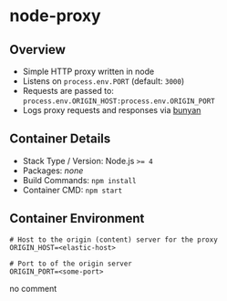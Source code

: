 # node-proxy

## Overview

- Simple HTTP proxy written in node
- Listens on `process.env.PORT` (default: `3000`)
- Requests are passed to: `process.env.ORIGIN_HOST:process.env.ORIGIN_PORT`
- Logs proxy requests and responses via [bunyan](https://github.com/trentm/node-bunyan)

## Container Details

- Stack Type / Version: Node.js `>= 4`
- Packages: *none*
- Build Commands: `npm install`
- Container CMD: `npm start`

## Container Environment
```
# Host to the origin (content) server for the proxy
ORIGIN_HOST=<elastic-host>

# Port to of the origin server
ORIGIN_PORT=<some-port>
```

no comment

